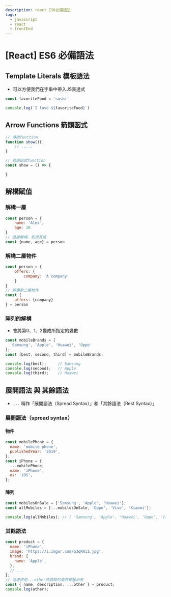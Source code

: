 ```yaml
---
description: react ES6必備語法
tags:
  - javascript
  - react
  - frontEnd
---
```

# [React] ES6 必備語法
## Template Literals 模板語法
* 可以方便我們在字串中帶入JS表達式
```js
const favoriteFood = 'sushi'

console.log(`I love ${favoriteFood}`)
```

## Arrow Functions 箭頭函式
```js
// 傳統function
function show(){
    // .....
}

// 箭頭函式function
const show = () => {

}
```
## 解構賦值
### 解構一層
```js
const person = {
    name: 'Alex',
    age: 18
}
// 直接解構，取得其值
const {name, age} = person
```
### 解構二層物件
```js
const person = {
    offers: {
        company: 'A company'
    }
}
// 解構第二層物件
const {
    offers: {company}
} = person
```
### 陣列的解構
* 會將第0、1、2變成所指定的變數
```js
const mobileBrands = [
  'Samsung', 'Apple', 'Huawei', 'Oppo'
]; 
const [best, second, third] = mobileBrands;

console.log(best);     // Samsung
console.log(second);   // Apple
console.log(third);    // Huawei
```

## 展開語法 與 其餘語法
* `...` 稱作「展開語法（Spread Syntax）」和「其餘語法（Rest Syntax）」
### 展開語法（spread syntax）
#### 物件
```js
const mobilePhone = {
  name: 'mobile phone',
  publishedYear: '2019',
};
const iPhone = {
  ...mobilePhone,
  name: 'iPhone',
  os: 'iOS',
};
```
#### 陣列
```js
const mobilesOnSale = ['Samsung', 'Apple', 'Huawei'];
const allMobiles = [...mobilesOnSale, 'Oppo', 'Vivo', 'Xiaomi'];

console.log(allMobiles); // [ 'Samsung', 'Apple', 'Huawei', 'Oppo', 'Vivo', 'Xiaomi' ]
```

### 其餘語法
```js
const product = {
  name: 'iPhone',
  image: 'https://i.imgur.com/b3qRKiI.jpg',
  brand: {
    name: 'Apple',
  },
  // ...
};
// 這邊使用...other將其餘的東西都解出來
const { name, description, ...other } = product;
console.log(other);
```

